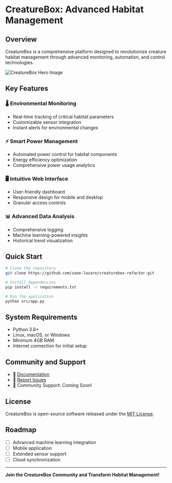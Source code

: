 # CreatureBox: Advanced Habitat Management

## Overview

CreatureBox is a comprehensive platform designed to revolutionize creature habitat management through advanced monitoring, automation, and control technologies.

![CreatureBox Hero Image](/assets/hero-image.png)

## Key Features

### 🌡️ Environmental Monitoring
- Real-time tracking of critical habitat parameters
- Customizable sensor integration
- Instant alerts for environmental changes

### ⚡ Smart Power Management
- Automated power control for habitat components
- Energy efficiency optimization
- Comprehensive power usage analytics

### 🖥️ Intuitive Web Interface
- User-friendly dashboard
- Responsive design for mobile and desktop
- Granular access controls

### 📊 Advanced Data Analysis
- Comprehensive logging
- Machine learning-powered insights
- Historical trend visualization

## Quick Start

```bash
# Clone the repository
git clone https://github.com/zane-lazare/creaturebox-refactor.git

# Install dependencies
pip install -r requirements.txt

# Run the application
python src/app.py
```

## System Requirements

- Python 3.8+
- Linux, macOS, or Windows
- Minimum 4GB RAM
- Internet connection for initial setup

## Community and Support

- 📝 [Documentation](https://zane-lazare.github.io/creaturebox-refactor/)
- 🐛 [Report Issues](https://github.com/zane-lazare/creaturebox-refactor/issues)
- 💬 Community Support: Coming Soon!

## License

CreatureBox is open-source software released under the [MIT License](license.md).

## Roadmap

- [ ] Advanced machine learning integration
- [ ] Mobile application
- [ ] Extended sensor support
- [ ] Cloud synchronization

---

**Join the CreatureBox Community and Transform Habitat Management!**